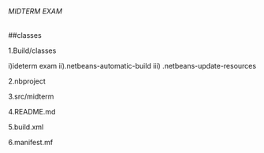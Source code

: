 ###### MIDTERM EXAM
##classes


1.Build/classes

i)ideterm exam
ii).netbeans-automatic-build
iii) .netbeans-update-resources

2.nbproject

3.src/midterm

4.README.md

5.build.xml

6.manifest.mf
